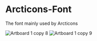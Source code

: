 # Arcticons-Font
The font mainly used by Arcticons

![Artboard 1 copy 8](https://user-images.githubusercontent.com/31142286/135538955-b8d9dc76-56c0-4c9c-aa72-c68b956870ad.png)
![Artboard 1 copy 9](https://user-images.githubusercontent.com/31142286/135538958-983a7b88-e53b-485d-945c-be6f30793f0e.png)
